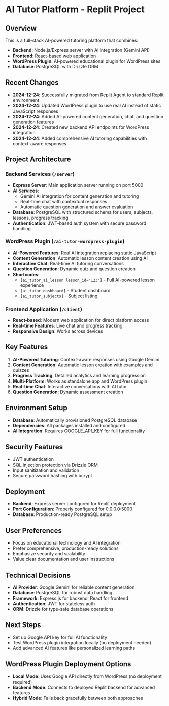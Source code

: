 # AI Tutor Platform - Replit Project

## Overview
This is a full-stack AI-powered tutoring platform that combines:
- **Backend**: Node.js/Express server with AI integration (Gemini API)
- **Frontend**: React-based web application 
- **WordPress Plugin**: AI-powered educational plugin for WordPress sites
- **Database**: PostgreSQL with Drizzle ORM

## Recent Changes
- **2024-12-24**: Successfully migrated from Replit Agent to standard Replit environment
- **2024-12-24**: Updated WordPress plugin to use real AI instead of static JavaScript responses
- **2024-12-24**: Added AI-powered content generation, chat, and question generation features
- **2024-12-24**: Created new backend API endpoints for WordPress integration
- **2024-12-24**: Added comprehensive AI tutoring capabilities with context-aware responses

## Project Architecture

### Backend Services (`/server`)
- **Express Server**: Main application server running on port 5000
- **AI Services**: 
  - Gemini AI integration for content generation and tutoring
  - Real-time chat with contextual responses
  - Automatic question generation and answer evaluation
- **Database**: PostgreSQL with structured schema for users, subjects, lessons, progress tracking
- **Authentication**: JWT-based auth system with secure password handling

### WordPress Plugin (`/ai-tutor-wordpress-plugin`)
- **AI-Powered Features**: Real AI integration replacing static JavaScript
- **Content Generation**: Automatic lesson content creation using AI
- **Interactive Chat**: Real-time AI tutoring conversations
- **Question Generation**: Dynamic quiz and question creation
- **Shortcodes**: 
  - `[ai_tutor_ai_lesson lesson_id="123"]` - Full AI-powered lesson experience
  - `[ai_tutor_dashboard]` - Student dashboard
  - `[ai_tutor_subjects]` - Subject listing

### Frontend Application (`/client`)
- **React-based**: Modern web application for direct platform access
- **Real-time Features**: Live chat and progress tracking
- **Responsive Design**: Works across devices

## Key Features
1. **AI-Powered Tutoring**: Context-aware responses using Google Gemini
2. **Content Generation**: Automatic lesson creation with examples and quizzes
3. **Progress Tracking**: Detailed analytics and learning progression
4. **Multi-Platform**: Works as standalone app and WordPress plugin
5. **Real-time Chat**: Interactive conversations with AI tutor
6. **Question Generation**: Dynamic assessment creation

## Environment Setup
- **Database**: Automatically provisioned PostgreSQL database
- **Dependencies**: All packages installed and configured
- **AI Integration**: Requires GOOGLE_API_KEY for full functionality

## Security Features
- JWT authentication
- SQL injection protection via Drizzle ORM
- Input sanitization and validation
- Secure password hashing with bcrypt

## Deployment
- **Backend**: Express server configured for Replit deployment
- **Port Configuration**: Properly configured for 0.0.0.0:5000
- **Database**: Production-ready PostgreSQL setup

## User Preferences
- Focus on educational technology and AI integration
- Prefer comprehensive, production-ready solutions
- Emphasize security and scalability
- Value clear documentation and user instructions

## Technical Decisions
- **AI Provider**: Google Gemini for reliable content generation
- **Database**: PostgreSQL for robust data handling
- **Framework**: Express.js for backend, React for frontend
- **Authentication**: JWT for stateless auth
- **ORM**: Drizzle for type-safe database operations

## Next Steps
- Set up Google API key for full AI functionality
- Test WordPress plugin integration locally (no deployment needed)
- Add advanced AI features like personalized learning paths

## WordPress Plugin Deployment Options
- **Local Mode**: Uses Google API directly from WordPress (no deployment required)
- **Backend Mode**: Connects to deployed Replit backend for advanced features
- **Hybrid Mode**: Falls back gracefully between both approaches